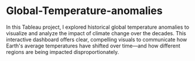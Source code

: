 # Global-Temperature-anomalies
In this Tableau project, I explored historical global temperature anomalies to visualize and analyze the impact of climate change over the decades.  This interactive dashboard offers clear, compelling visuals to communicate how Earth's average temperatures have shifted over time—and how different regions are being impacted disproportionately.
